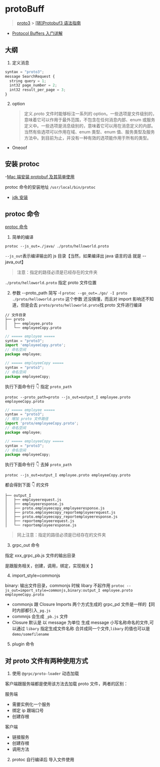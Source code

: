 # protoBuff

> [proto3](https://developers.google.com/protocol-buffers/docs/proto3) > [[转]Protobuf3 语法指南](https://colobu.com/2017/03/16/Protobuf3-language-guide/)

-   [Protocol Buffers 入门详解](https://segmentfault.com/a/1190000020286021?utm_source=tag-newest)

## 大纲

1. 定义消息

```js
syntax = "proto3";
message SearchRequest {
  string query = 1;
  int32 page_number = 2;
  int32 result_per_page = 3;
}
```

2. option
    > 定义.proto 文件时能够标注一系列的 option。一些选项是文件级别的，意味着它可以作用于最外范围，不包含在任何消息内部、enum 或服务定义中。一些选项是消息级别的，意味着它可以用在消息定义的内部。当然有些选项可以作用在域、enum 类型、enum 值、服务类型及服务方法中。到目前为止，并没有一种有效的选项能作用于所有的类型。

-   Oneoof

## 安装 protoc

-[Mac 端安装 protobuf 及其简单使用](https://blog.csdn.net/love666666shen/article/details/89228450)

protoc 命令的安装地址 `/usr/local/bin/protoc`

-   [jdk 安装](https://blog.csdn.net/mr_muli/article/details/103107532)

## protoc 命令

[protoc 命令](https://www.cnblogs.com/ghj1976/p/5435565.html)

1. 简单的编译

`protoc --js_out=./java/ ./proto/helloworld.proto`

`--js_out`表示编译输出的 js 目录【当然，如果编译出 java 语言的话 就是 --java_out】

> 注意：指定的路径必须是已经存在的文件夹

`./proto/helloworld.proto` 指定 proto 文件位置

2. 参数 --proto_path 简写 -I
   `protoc --go_out=./go/ -I proto ./proto/helloworld.proto`
   这个参数 还没搞懂，而且对 import 影响还不知道，但是会去 `proto/proto/helloworld.proto`找 proto 文件进行编译

```
// 文件目录
├── proto
│   ├── employee.proto
│   └── employeeCopy.proto
```

```js
// ===== employee =====
syntax = "proto3";
import 'employeeCopy.proto';
// 命名空间
package employee;

// ===== employeeCopy =====
syntax = "proto3";
// 命名空间
package employeeCopy;
```

执行下面命令行 👇 指定 `proto_path`

`protoc --proto_path=proto --js_out=output_I employee.proto employeeCopy.proto`

```js
// ===== employee =====
syntax = "proto3";
// 增加 proto 文件路径
import 'proto/employeeCopy.proto';
// 命名空间
package employee;

// ===== employeeCopy =====
syntax = "proto3";
// 命名空间
package employeeCopy;
```

执行下面命令行 👇 去掉 `proto_path`

`protoc --js_out=output_I employee.proto employeeCopy.proto`

都会得到下面 👇 的文件

```
├── output_I
│   ├── employeerequest.js
│   ├── employeeresponse.js
│   ├── proto.employeecopy_employeeresponse.js
│   ├── proto.employeecopy_reportemployeerequest.js
│   ├── proto.employeecopy_reportemployeeresponse.js
│   ├── reportemployeerequest.js
│   └── reportemployeeresponse.js
```

> 同上注意：指定的路径必须是已经存在的文件夹

3. grpc_out 命令

指定 xxx_grpc_pb.js 文件的输出目录

是跟服务相关，创建，调用，绑定，实现相关
】

4. import_style=commonjs

binary: 输出文件目录，commonjs 时候 libary 不起作用
`protoc --js_out=import_style=commonjs,binary:output_I employee.proto employeeCopy.proto`

-   commonjs 跟 Closure Imports 两个方式生成的 grpc_pd 文件是一样的【同时内部都引入`_pg.js`
-   commnjs 会生成 `_pb.js` 文件
-   Closure 默认是 以 message 为单位 生成 message 小写名称命名的文件,可以通过 `libary` 指定生成文件名称 合并成同一个文件,`libary` 的值也可以是 `demo/somefilename`

5. plugin 命令

## 对 proto 文件有两种使用方式

1. 使用 `@grpc/proto-loader` 动态加载

客户端跟服务端都是使用该方法去加载 proto 文件，两者的区别：

服务端

-   需要实例化一个服务
-   绑定 ip 跟端口号
-   创建存根

客户端

-   链接服务
-   创建存根
-   调用方法

2. protoc 自行编译后 导入文件使用
